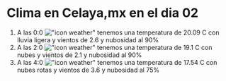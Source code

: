 # Clima en Celaya,mx en el dia 02

1. A las 0:0 !["icon weather"](http://openweathermap.org/img/w/10n.png) tenemos una temperatura de 20.09 C con lluvia ligera y  vientos de 2.6 y nubosidad al 90%
1. A las 2:0 !["icon weather"](http://openweathermap.org/img/w/04n.png) tenemos una temperatura de 19.1 C con nubes y  vientos de 2.1 y nubosidad al 90%
1. A las 4:0 !["icon weather"](http://openweathermap.org/img/w/04n.png) tenemos una temperatura de 17.54 C con nubes rotas y  vientos de 3.6 y nubosidad al 75%
